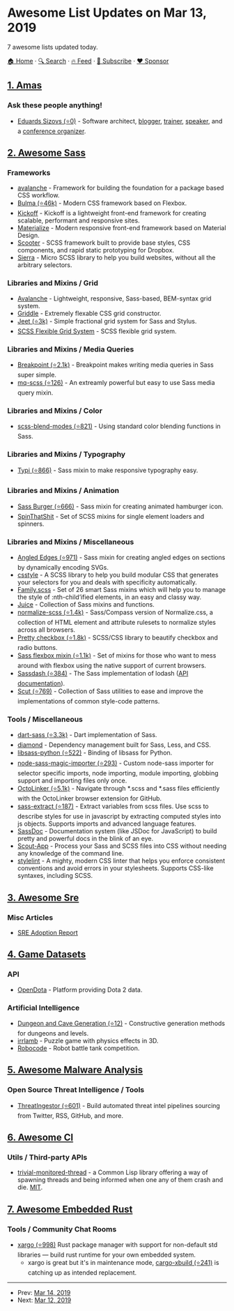 # Awesome List Updates on Mar 13, 2019

7 awesome lists updated today.

[🏠 Home](/README.md) · [🔍 Search](https://www.trackawesomelist.com/search/) · [🔥 Feed](https://www.trackawesomelist.com/rss.xml) · [📮 Subscribe](https://trackawesomelist.us17.list-manage.com/subscribe?u=d2f0117aa829c83a63ec63c2f&id=36a103854c) · [❤️  Sponsor](https://github.com/sponsors/theowenyoung)



## [1. Amas](/content/sindresorhus/amas/README.md)

### Ask these people anything!

*   [Eduards Sizovs (⭐0)](https://github.com/sizovs/ama) - Software architect, [blogger](https://sizovs.net), [trainer](https://principal.dev), [speaker](https://dev.tube/@eduardsi), and a [conference organizer](https://devternity.com).

## [2. Awesome Sass](/content/Famolus/awesome-sass/README.md)

### Frameworks

*   [avalanche](https://avalanche.oberlehner.net) - Framework for building the foundation for a package based CSS workflow.
*   [Bulma (⭐46k)](https://github.com/jgthms/bulma) - Modern CSS framework based on Flexbox.
*   [Kickoff](http://trykickoff.com) - Kickoff is a lightweight front-end framework for creating scalable, performant and responsive sites.
*   [Materialize](http://materializecss.com) - Modern responsive front-end framework based on Material Design.
*   [Scooter](http://dropbox.github.io/scooter/) - SCSS framework built to provide base styles, CSS components, and rapid static prototyping for Dropbox.
*   [Sierra](http://sierra-library.github.io/) - Micro SCSS library to help you build websites, without all the arbitrary selectors.

### Libraries and Mixins / Grid

*   [Avalanche](http://colourgarden.net/avalanche) - Lightweight, responsive, Sass-based, BEM-syntax grid system.
*   [Griddle](http://necolas.github.io/griddle/) - Extremely flexable CSS grid constructor.
*   [Jeet (⭐3k)](https://github.com/mojotech/jeet) - Simple fractional grid system for Sass and Stylus.
*   [SCSS Flexible Grid System](https://dnomak.com/flexiblegs/install/scss/) - SCSS flexible grid system.

### Libraries and Mixins / Media Queries

*   [Breakpoint (⭐2.1k)](https://github.com/at-import/breakpoint) - Breakpoint makes writing media queries in Sass super simple.
*   [mq-scss (⭐126)](https://github.com/Dan503/mq-scss) - An extreamly powerful but easy to use Sass media query mixin.

### Libraries and Mixins / Color

*   [scss-blend-modes (⭐821)](https://github.com/heygrady/scss-blend-modes) - Using standard color blending functions in Sass.

### Libraries and Mixins / Typography

*   [Typi (⭐866)](https://github.com/zellwk/typi) - Sass mixin to make responsive typography easy.

### Libraries and Mixins / Animation

*   [Sass Burger (⭐666)](https://github.com/jorenvanhee/sass-burger) - Sass mixin for creating animated hamburger icon.
*   [SpinThatShit](https://matejkustec.github.io/SpinThatShit/) - Set of SCSS mixins for single element loaders and spinners.

### Libraries and Mixins / Miscellaneous

*   [Angled Edges (⭐971)](https://github.com/josephfusco/angled-edges) - Sass mixin for creating angled edges on sections by dynamically encoding SVGs.
*   [csstyle](https://csstyle.io) - A SCSS library to help you build modular CSS that generates your selectors for you and deals with specificity automatically.
*   [Family.scss](http://lukyvj.github.io/family.scss/) - Set of 26 smart Sass mixins which will help you to manage the style of :nth-child’ified elements, in an easy and classy way.
*   [Juice](http://kylebrumm.com/juice/) - Collection of Sass mixins and functions.
*   [normalize-scss (⭐1.4k)](https://github.com/JohnAlbin/normalize-scss) -  Sass/Compass version of Normalize.css, a collection of HTML element and attribute rulesets to normalize styles across all browsers.
*   [Pretty checkbox (⭐1.8k)](https://github.com/lokesh-coder/pretty-checkbox) -  SCSS/CSS library to beautify checkbox and radio buttons.
*   [Sass flexbox mixin (⭐1.1k)](https://github.com/mastastealth/sass-flex-mixin) - Set of mixins for those who want to mess around with flexbox using the native support of current browsers.
*   [Sassdash (⭐384)](https://github.com/davidkpiano/sassdash) - The Sass implementation of lodash ([API documentation](http://davidkpiano.github.io/sassdash)).
*   [Scut (⭐769)](https://github.com/davidtheclark/scut) - Collection of Sass utilities to ease and improve the implementations of common style-code patterns.

### Tools / Miscellaneous

*   [dart-sass (⭐3.3k)](https://github.com/sass/dart-sass) - Dart implementation of Sass.
*   [diamond](https://diamond.js.org) - Dependency management built for Sass, Less, and CSS.
*   [libsass-python (⭐522)](https://github.com/dahlia/libsass-python) - Binding of libsass for Python.
*   [node-sass-magic-importer (⭐293)](https://github.com/maoberlehner/node-sass-magic-importer) - Custom node-sass importer for selector specific imports, node importing, module importing, globbing support and importing files only once.
*   [OctoLinker (⭐5.1k)](https://github.com/OctoLinker/browser-extension) - Navigate through \*.scss and \*.sass files efficiently with the OctoLinker browser extension for GitHub.
*   [sass-extract (⭐187)](https://github.com/jgranstrom/sass-extract) - Extract variables from scss files. Use scss to describe styles for use in javascript by extracting computed styles into js objects. Supports imports and advanced language features.
*   [SassDoc](http://sassdoc.com/) - Documentation system (like JSDoc for JavaScript) to build pretty and powerful docs in the blink of an eye.
*   [Scout-App](http://scout-app.io/) - Process your Sass and SCSS files into CSS without needing any knowledge of the command line.
*   [stylelint](https://stylelint.io/) - A mighty, modern CSS linter that helps you enforce consistent conventions and avoid errors in your stylesheets. Supports CSS-like syntaxes, including SCSS.

## [3. Awesome Sre](/content/dastergon/awesome-sre/README.md)

### Misc Articles

*   [SRE Adoption Report](https://techbeacon.com/devops/how-accenture-retrofitted-site-reliability-engineering)

## [4. Game Datasets](/content/leomaurodesenv/game-datasets/README.md)

### API

*   [OpenDota](https://www.opendota.com/) - Platform providing Dota 2 data.

### Artificial Intelligence

*   [Dungeon and Cave Generation (⭐12)](https://github.com/sentientdesigns/constructive) - Constructive generation methods for dungeons and levels.
*   [irrlamb](https://github.com/jazztickets/irrlamb) - Puzzle game with physics effects in 3D.
*   [Robocode](https://robocode.sourceforge.io/) - Robot battle tank competition.

## [5. Awesome Malware Analysis](/content/rshipp/awesome-malware-analysis/README.md)

### Open Source Threat Intelligence / Tools

*   [ThreatIngestor (⭐601)](https://github.com/InQuest/ThreatIngestor/) - Build
    automated threat intel pipelines sourcing from Twitter, RSS, GitHub, and
    more.

## [6. Awesome Cl](/content/CodyReichert/awesome-cl/README.md)

### Utils / Third-party APIs

*   [trivial-monitored-thread](https://gitlab.com/ediethelm/trivial-monitored-thread) -
    a Common Lisp library offering a way of spawning threads and being
    informed when one any of them crash and die. [MIT](https://opensource.org/licenses/MIT).

## [7. Awesome Embedded Rust](/content/rust-embedded/awesome-embedded-rust/README.md)

### Tools / Community Chat Rooms

*   [xargo (⭐998)](https://github.com/japaric/xargo) Rust package manager with support for non-default std libraries — build rust runtime for your own embedded system.
    *   xargo is great but it's in maintenance mode, [cargo-xbuild (⭐241)](https://github.com/rust-osdev/cargo-xbuild) is catching up as intended replacement.

---

- Prev: [Mar 14, 2019](/content/2019/03/14/README.md)
- Next: [Mar 12, 2019](/content/2019/03/12/README.md)